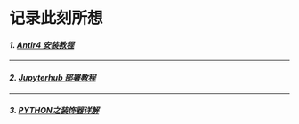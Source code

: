 # 记录此刻所想


#### *1. [Antlr4 安装教程](../tools/antlr4-install)*
* * *
#### *2. [Jupyterhub 部署教程](../tools/jupyterhub-deploy)*
* * *
#### *3. [PYTHON之装饰器详解](../python/python-decraoter)*
